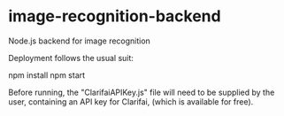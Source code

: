 # image-recognition-backend
Node.js backend for image recognition

Deployment follows the usual suit: 

npm install
npm start

Before running, the "ClarifaiAPIKey.js" file will need to be supplied by the user, containing an API key for Clarifai, (which is available for free).  
